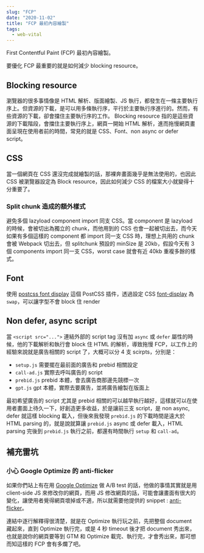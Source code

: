 ```yaml
---
slug: "FCP"
date: "2020-11-02"
title: "FCP 最初內容繪製"
tags:
  - web-vital
---
```


First Contentful Paint (FCP) 最初內容繪製。

要優化 FCP 最重要的就是如何減少 blocking resource。

## Blocking resource

瀏覽器的很多事情像是 HTML 解析、版面繪製、JS 執行，都發生在一條主要執行序上。但資源的下載，是可以用多條執行序，平行於主要執行序進行的。然而，有些資源的下載，卻會擋住主要執行序的工作。 Blocking resource 指的是這些資源的下載階段，會擋住主要執行序上，網頁一開始 HTML 解析，進而拖慢網頁畫面呈現在使用者前的時間，常見的就是 CSS、Font、non async or defer script。

## CSS

當一個網頁在 CSS 還沒完成就繪製的話，那裸奔畫面幾乎是無法使用的，也因此 CSS 被瀏覽器設定為 Block resource，因此如何減少 CSS 的檔案大小就變得十分重要了。

### Split chunk 造成的額外樣式

避免多個 lazyload component import 同支 CSS。當 component 是 lazyload 的時候，會被切出為獨立的 chunk，而他用到的 CSS 也會一起被切出去，而今天如果有多個這樣的 component 都 import 同一支 CSS 時，理想上共用的 chunk 會被 Webpack 切出去，但 splitchunk 預設的 minSize 是 20kb，假設今天有 3 個 components import 同一支 CSS，worst case 就會有近 40kb 重複多餘的樣式。

## Font

使用 [postcss font display](https://github.com/dkrnl/postcss-font-display) 這個 PostCSS 插件，透過設定 CSS  [font-display](https://developer.mozilla.org/en-US/docs/Web/CSS/@font-face/font-display) 為 `swap`，可以讓字型不會 block 住 render

## Non defer, async script

當 `<script src="...">` 連結外部的 script tag 沒有加 `async` 或 `defer` 屬性的時候，他的下載解析和執行會 block 住 HTML 的解析，導致拖慢 FCP，以工作上的經驗來說就是廣告相關的 script 了，大概可以分 4 支 scirpts，分別是：

  - `setup.js` 需要擺在最前面的廣告和 prebid 相關設定
  - `call-ad.js` 實際去呼叫廣告的 script
  - `prebid.js` prebid 本體，會去廣告商那邊先競標一次
  - `gpt.js` gpt 本體，實際去要廣告，並將廣告繪製在版面上

最初希望廣告的 script 尤其是 prebid 相關的可以越早執行越好，這樣就可以在使用者畫面上待久一下，好創造更多收益，於是讓前三支 script，是 non async, defer 就這樣 blocking 載入，但後來我發現 `prebid.js` 的下載時間是遠大於 HTML parsing 的，就是說就算讓 `prebid.js` async 或 defer 載入，HTML parsing 完後到 `prebid.js` 執行之前，都還有時間執行 `setup` 和 `call-ad`。

## 補充雷坑

### 小心 Google Optimize 的 anti-flicker

如果你們站上有在用 [Google Optimize](https://optimize.google.com) 做 A/B test 的話，他做的事情其實就是用 client-side JS 來修改你的網頁，而用 JS 修改網頁的話，可能會讓畫面有很大的變化，讓使用者覺得網頁壞掉或不適，所以就需要他提供的 snippet : [anti-flicker](https://developers.google.com/optimize)。

連結中逐行解釋得很清楚，就是在 Optimize 執行玩之前，先把整個 document 藏起來，直到 Optimize 執行完，或是 4 秒 timeout 後才把 document 秀出來，也就是說你的網頁要等到 GTM 和 Optimize 載完、執行完，才會秀出來，那可想而知這樣的 FCP 會有多爛了吧。
